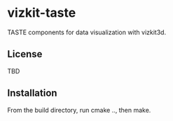 vizkit-taste
===========
TASTE components for data visualization with vizkit3d.

License
-------
TBD

Installation
------------
From the build directory, run cmake .., then make.

